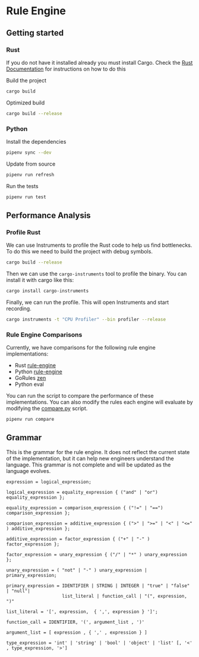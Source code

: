 # Rule Engine

## Getting started

### Rust

If you do not have it installed already you must install Cargo. Check the [Rust Documentation](https://doc.rust-lang.org/cargo/getting-started/installation.html) for instructions on how to do this

Build the project

```bash
cargo build
```

Optimized build

```bash
cargo build --release
```

### Python

Install the dependencies

```bash
pipenv sync --dev
```

Update from source

```bash
pipenv run refresh
```

Run the tests

```bash
pipenv run test
```

## Performance Analysis

### Profile Rust

We can use Instruments to profile the Rust code to help us find bottlenecks. To do this we need to build the project with debug symbols.

```bash
cargo build --release
```

Then we can use the `cargo-instruments` tool to profile the binary. You can install it with cargo like this:

```bash
cargo install cargo-instruments
```

Finally, we can run the profile. This will open Instruments and start recording.

```bash
cargo instruments -t "CPU Profiler" --bin profiler --release
```

### Rule Engine Comparisons

Currently, we have comparisons for the following rule engine implementations:
- Rust [rule-engine](.)
- Python [rule-engine](https://github.com/zeroSteiner/rule-engine/)
- GoRules [zen](https://github.com/gorules/zen/)
- Python eval

You can run the script to compare the performance of these implementations. You can also modify the rules each engine
will evaluate by modifying the [compare.py](compare.py) script.

```bash
pipenv run compare
```

## Grammar

This is the grammar for the rule engine. It does not reflect the current state of the implementation, but it can help
new engineers understand the language. This grammar is not complete and will be updated as the language evolves.

```ebnf
expression = logical_expression;

logical_expression = equality_expression { ("and" | "or") equality_expression };

equality_expression = comparison_expression { ("!=" | "==") comparison_expression };

comparison_expression = additive_expression { (">" | ">=" | "<" | "<=" ) additive_expression };

additive_expression = factor_expression { ("+" | "-" ) factor_expression };

factor_expression = unary_expression { ("/" | "*" ) unary_expression };

unary_expression = ( "not" | "-" ) unary_expression | primary_expression;

primary_expression = IDENTIFIER | STRING | INTEGER | "true" | "false" | "null"| 
                     list_literal | function_call | "(", expression, ")"

list_literal = '[', expression,  { ',', expression } ']'; 

function_call = IDENTIFIER, '(', argument_list , ')'

argument_list = [ expression , { ',' , expression } ]

type_expression = 'int' | 'string' | 'bool' | 'object' | 'list' [, '<' , type_expression, '>']
```